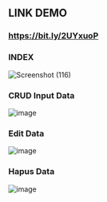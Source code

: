 ## LINK DEMO
### https://bit.ly/2UYxuoP

### INDEX
![Screenshot (116)](https://user-images.githubusercontent.com/81921974/126380008-2e54cb8c-a361-4e65-899e-108d81bc286e.png)

### CRUD Input Data
![image](https://user-images.githubusercontent.com/81921974/126380161-0ef3edc4-8346-4ef4-a10b-23621c987028.png)

### Edit Data
![image](https://user-images.githubusercontent.com/81921974/126380292-5cbed6fa-8c10-4eb7-99bb-24c9679f3156.png)

### Hapus Data
![image](https://user-images.githubusercontent.com/81921974/126380360-2bf4093d-d19e-4e41-b6a7-c423e3c8bc23.png)
